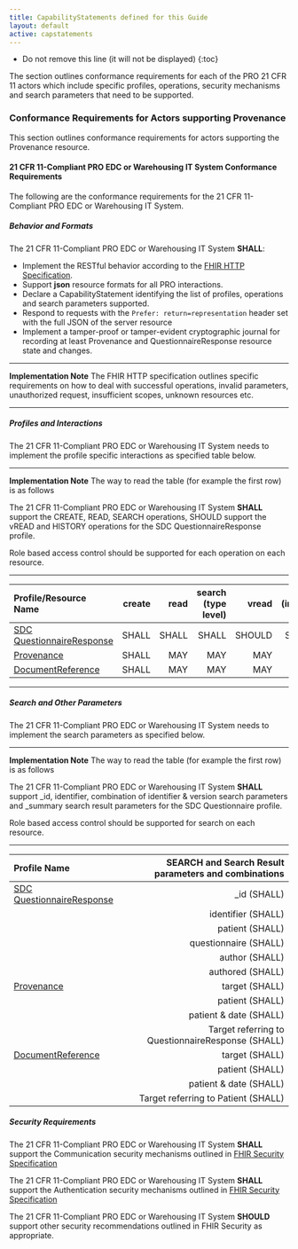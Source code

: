 ```yaml
---
title: CapabilityStatements defined for this Guide
layout: default
active: capstatements
---
```

<!-- TOC  the css styling for this is \pages\assets\css\project.css under 'markdown-toc'-->

* Do not remove this line (it will not be displayed)
{:toc}

<!-- end TOC -->

The section outlines conformance requirements for each of the PRO 21 CFR 11 actors which include specific profiles, operations, security mechanisms and search parameters that need to be supported.

### Conformance Requirements for Actors supporting Provenance 

This section outlines conformance requirements for actors supporting the Provenance resource.

#### 21 CFR 11-Compliant PRO EDC or Warehousing IT System Conformance Requirements

The following are the conformance requirements for the 21 CFR 11-Compliant PRO EDC or Warehousing IT System.

##### Behavior and Formats

The 21 CFR 11-Compliant PRO EDC or Warehousing IT System **SHALL**: 
* Implement the RESTful behavior according to the [FHIR HTTP Specification](http://hl7.org/fhir/http.html).
* Support **json** resource formats for all PRO interactions.
* Declare a CapabilityStatement identifying the list of profiles, operations and search parameters supported.
* Respond to requests with the `Prefer: return=representation` header set with the full JSON of the server resource
* Implement a tamper-proof or tamper-evident cryptographic journal for recording at least Provenance and QuestionnaireResponse resource state and changes.

---
**Implementation Note**
The FHIR HTTP specification outlines specific requirements on how to deal with successful operations, invalid parameters, unauthorized request, insufficient scopes, unknown resources etc.

---
##### Profiles and Interactions

The 21 CFR 11-Compliant PRO EDC or Warehousing IT System needs to implement the profile specific interactions as specified table below.

---
**Implementation Note**
The way to read the table (for example the first row) is as follows

The 21 CFR 11-Compliant PRO EDC or Warehousing IT System **SHALL** support the CREATE, READ, SEARCH operations, SHOULD support the vREAD and HISTORY operations for the SDC QuestionnaireResponse profile.

Role based access control should be supported for each operation on each resource.

--- 

| Profile/Resource Name          | create     | read       | search (type level)      | vread          |  history (instance level) |
|:----------------------|-----------:|-----------:|-------------------------:|---------------:|--------------------------:|
|[SDC QuestionnaireResponse](http://build.fhir.org/ig/HL7/sdc/sdc-questionnaireresponse.html)|SHALL|SHALL|SHALL|SHOULD|SHOULD|
|[Provenance](http://hl7.org/fhir/us/core/StructureDefinition-us-core-provenance.html)|SHALL|MAY|MAY|MAY|MAY|
|[DocumentReference](http://hl7.org/fhir/us/core/StructureDefinition-us-core-documentreference.html)|SHALL|MAY|MAY|MAY|MAY|


--- 

##### Search and Other Parameters

The 21 CFR 11-Compliant PRO EDC or Warehousing IT System needs to implement the search parameters as specified below.

---
**Implementation Note**
The way to read the table (for example the first row) is as follows

The 21 CFR 11-Compliant PRO EDC or Warehousing IT System **SHALL** support _id, identifier, combination of identifier & version search parameters and _summary search result parameters for the SDC Questionnaire profile.

Role based access control should be supported for search on each resource.

--- 

| Profile Name          | SEARCH and Search Result parameters and combinations     |   
|:----------------------|---------------------------------------------------------:|
|[SDC QuestionnaireResponse](http://build.fhir.org/ig/HL7/sdc/sdc-questionnaireresponse.html)|_id (SHALL)|
||identifier (SHALL)|
||patient (SHALL)|
||questionnaire (SHALL)|
||author (SHALL)|
||authored (SHALL)|
|[Provenance](http://hl7.org/fhir/us/core/StructureDefinition-us-core-provenance.html)|target (SHALL)|
||patient (SHALL)|
||patient & date (SHALL)|
||Target referring to QuestionnaireResponse (SHALL)|
|[DocumentReference](http://hl7.org/fhir/us/core/StructureDefinition-us-core-documentreference.html)|target (SHALL)|
||patient (SHALL)|
||patient & date (SHALL)|
||Target referring to Patient (SHALL)|



##### Security Requirements

The 21 CFR 11-Compliant PRO EDC or Warehousing IT System **SHALL** support the Communication security mechanisms outlined in [FHIR Security Specification](http://hl7.org/fhir/security.html#http)

The 21 CFR 11-Compliant PRO EDC or Warehousing IT System **SHALL** support the Authentication security mechanisms outlined in [FHIR Security Specification](http://hl7.org/fhir/security.html#authentication)

The 21 CFR 11-Compliant PRO EDC or Warehousing IT System **SHOULD** support other security recommendations outlined in FHIR Security as appropriate.



<br />
